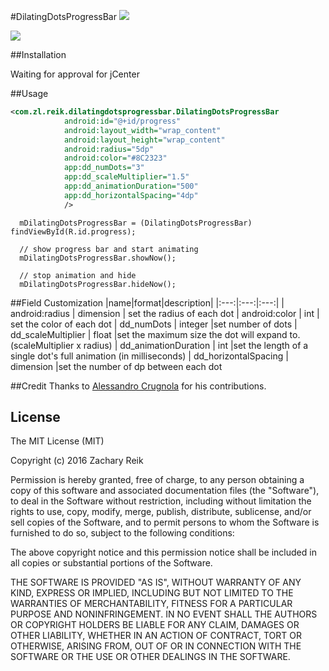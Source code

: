 #DilatingDotsProgressBar
![](https://img.shields.io/badge/Android%20Arsenal-DilatingDotsProgressBar-green.svg?style=true)

![](/../demo/example/src/main/assets/dotdemo.gif?raw=true)

##Installation

Waiting for approval for jCenter

##Usage

```xml
<com.zl.reik.dilatingdotsprogressbar.DilatingDotsProgressBar
			android:id="@+id/progress"
			android:layout_width="wrap_content"
			android:layout_height="wrap_content"
			android:radius="5dp"
			android:color="#8C2323"
			app:dd_numDots="3"
			app:dd_scaleMultiplier="1.5"
			app:dd_animationDuration="500"
			app:dd_horizontalSpacing="4dp"
			/>
```

```android
  mDilatingDotsProgressBar = (DilatingDotsProgressBar) findViewById(R.id.progress);
  
  // show progress bar and start animating
  mDilatingDotsProgressBar.showNow();
  
  // stop animation and hide
  mDilatingDotsProgressBar.hideNow();
```

##Field Customization
|name|format|description|
|:---:|:---:|:---:|
| android:radius | dimension | set the radius of each dot
| android:color | int | set the color of each dot
| dd_numDots | integer |set number of dots
| dd_scaleMultiplier | float |set the maximum size the dot will expand to. (scaleMultiplier x radius)
| dd_animationDuration | int |set the length of a single dot's full animation (in milliseconds) 
| dd_horizontalSpacing | dimension |set the number of dp between each dot



##Credit
Thanks to [Alessandro Crugnola](https://github.com/sephiroth74) for his contributions.

## License

The MIT License (MIT)

Copyright (c) 2016 Zachary Reik

Permission is hereby granted, free of charge, to any person obtaining a copy of this software and associated documentation files (the "Software"), to deal in the Software without restriction, including without limitation the rights to use, copy, modify, merge, publish, distribute, sublicense, and/or sell copies of the Software, and to permit persons to whom the Software is furnished to do so, subject to the following conditions:

The above copyright notice and this permission notice shall be included in all copies or substantial portions of the Software.

THE SOFTWARE IS PROVIDED "AS IS", WITHOUT WARRANTY OF ANY KIND, EXPRESS OR IMPLIED, INCLUDING BUT NOT LIMITED TO THE WARRANTIES OF MERCHANTABILITY, FITNESS FOR A PARTICULAR PURPOSE AND NONINFRINGEMENT. IN NO EVENT SHALL THE AUTHORS OR COPYRIGHT HOLDERS BE LIABLE FOR ANY CLAIM, DAMAGES OR OTHER LIABILITY, WHETHER IN AN ACTION OF CONTRACT, TORT OR OTHERWISE, ARISING FROM, OUT OF OR IN CONNECTION WITH THE SOFTWARE OR THE USE OR OTHER DEALINGS IN THE SOFTWARE.
